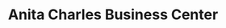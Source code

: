 ---
title: "Anita Charles Business Center"
url: /foya-city/anita-charles-business-center/
shop: convenience
---
